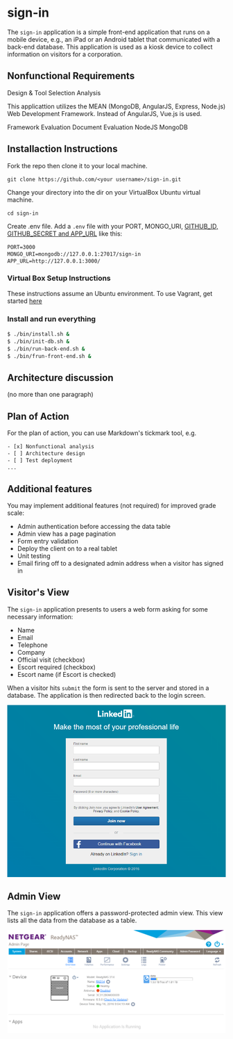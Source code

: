 # sign-in

The `sign-in` application is a simple front-end application that runs on a mobile device, e.g., an iPad or an Android tablet that communicated with a back-end database.  This application is used as a kiosk device to collect information on visitors for a corporation.

## Nonfunctional Requirements
Design & Tool Selection Analysis

This applicattion utilizes the MEAN (MongoDB, AngularJS, Express, Node.js) Web Development Framework. Instead of AngularJS, Vue.js is used.

Framework Evaluation
Document Evaluation
NodeJS
MongoDB


## Installaction Instructions
Fork the repo then clone it to your local machine.

```
git clone https://github.com/<your username>/sign-in.git
```

Change your directory into the dir on your VirtualBox Ubuntu virtual machine.  

```
cd sign-in
``` 

Create .env file. Add a `.env` file with your PORT, MONGO_URI, 
[GITHUB_ID, GITHUB_SECRET and APP_URL](https://github.com/jaredhanson/passport-github) like this:
 
```
PORT=3000
MONGO_URI=mongodb://127.0.0.1:27017/sign-in
APP_URL=http://127.0.0.1:3000/
```

### Virtual Box Setup Instructions
These instructions assume an Ubuntu environment.
To use Vagrant, get started [here](#vagrant-setup-instructions)

### Install and run everything
```bash
$ ./bin/install.sh &
$ ./bin/init-db.sh &
$ ./bin/run-back-end.sh &
$ ./bin/frun-front-end.sh &
```


## Architecture discussion 
(no more than one paragraph)

## Plan of Action
For the plan of action, you can use Markdown's tickmark tool, e.g.

```
- [x] Nonfunctional analysis
- [ ] Architecture design
- [ ] Test deployment
...
```
## Additional features

You may implement additional features (not required) for improved grade scale:

- Admin authentication before accessing the data table
- Admin view has a page pagination
- Form entry validation
- Deploy the client on to a real tablet
- Unit testing
- Email firing off to a designated admin address when a visitor has signed in


## Visitor's View

The `sign-in` application presents to users a web form asking for some necessary information:

- Name
- Email 
- Telephone
- Company
- Official visit (checkbox)
- Escort required (checkbox)
- Escort name (if Escort is checked)

When a visitor hits `submit` the form is sent to the server and stored in a database.  The application is then redirected back to the login screen.

![View of Visitor Page](resources/images/sign-up.png)

## Admin View

The `sign-in` application offers a password-protected admin view.  This view lists all the data from the database as a table.

![View of Admin Page](resources/images/admin.png)




